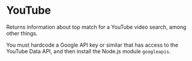 # YouTube
Returns information about top match for a YouTube video search, among other things.

You must hardcode a Google API key or similar that has access to the YouTube Data API, and then install the Node.js module `googleapis`.
